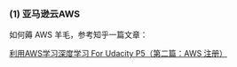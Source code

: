 

### (1) 亚马逊云AWS

如何薅 AWS 羊毛，参考知乎一篇文章：

[利用AWS学习深度学习 For Udacity P5（第二篇：AWS 注册）](https://zhuanlan.zhihu.com/p/33202215)

